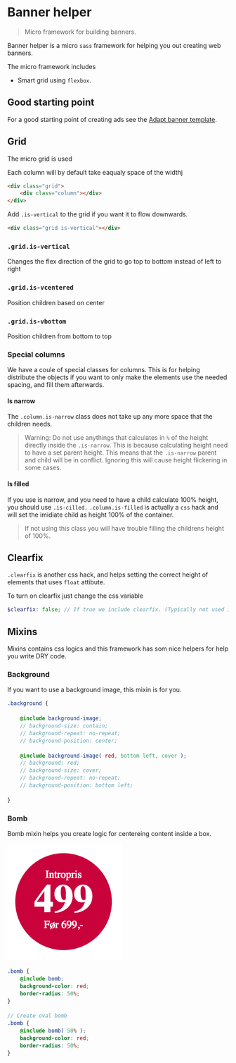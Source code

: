 # Banner helper
> Micro framework for building banners. 

Banner helper is a micro `sass` framework for helping you out creating web banners.

The micro framework includes
- Smart grid using `flexbox`.

## Good starting point
For a good starting point of creating ads see the [Adapt banner template](https://github.com/AdaptRetail/banner-template).

## Grid

The micro grid is used 

Each column will by default take eaqualy space of the widthj

```html
<div class="grid">
    <div class="column"></div>
</div>
```

Add `.is-vertical` to the grid if you want it to flow downwards.
```html
<div class="grid is-vertical"></div>
```

### `.grid.is-vertical`

Changes the flex direction of the grid to go top to bottom instead of left to right

### `.grid.is-vcentered`

Position children based on center

### `.grid.is-vbottom`

Position children from bottom to top

### Special columns

We have a coule of special classes for columns. This is for helping distribute the objects if you want to only make the elements use the needed spacing, and fill them afterwards.

#### Is narrow

The `.column.is-narrow` class does not take up any more space that the children needs.

> Warning: Do not use anythings that calculates in `%` of the height directly inside the `.is-narrow`.
> This is because calculating height need to have a set parent height.
> This means that the `.is-narrow` parent and child will be in conflict.
> Ignoring this will cause height flickering in some cases.

#### Is filled

If you use is narrow, and you need to have a child calculate 100% height, you should use `.is-cilled.`
`.column.is-filled` is actually a `css` hack and will set the imidiate child as height 100% of the container.

> If not using this class you will have trouble filling the childrens height of 100%.


## Clearfix

`.clearfix` is another css hack, and helps setting the correct height of elements that uses `float` attibute.

To turn on clearfix just change the css variable
```scss
$clearfix: false; // If true we include clearfix. (Typically not used in banners.)
```

## Mixins

Mixins contains css logics and this framework has som nice helpers for help you write DRY code.

### Background

If you want to use a background image, this mixin is for you.

```scss
.background {

    @include background-image;
    // background-size: contain;
    // background-repeat: no-repeat;
    // background-position: center;

    @include background-image( red, bottom left, cover );
    // background: red;
    // background-size: cover;
    // background-repeat: no-repeat;
    // background-position: bottom left;

}
```

### Bomb

Bomb mixin helps you create logic for centereing content inside a box.

![Bomb illustration](images/bomb-illustration.png)

```scss
.bomb {
    @include bomb;
    background-color: red;
    border-radius: 50%;
}

// Create oval bomb
.bomb {
    @include bomb( 50% );
    background-color: red;
    border-radius: 50%;
}
```
